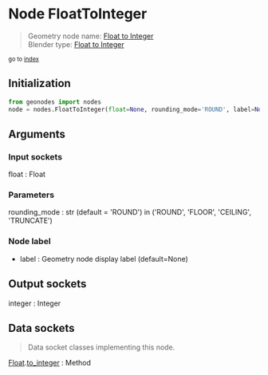 
# Node FloatToInteger

> Geometry node name: [Float to Integer](https://docs.blender.org/manual/en/latest/modeling/geometry_nodes/material/float_to_integer.html)<br>
  Blender type: [Float to Integer](https://docs.blender.org/api/current/bpy.types.FunctionNodeFloatToInt.html)
  
<sub>go to [index](/docs/index.md)</sub>

## Initialization

```python
from geonodes import nodes
node = nodes.FloatToInteger(float=None, rounding_mode='ROUND', label=None)
```



## Arguments


### Input sockets

float : Float

### Parameters

rounding_mode : str (default = 'ROUND') in ('ROUND', 'FLOOR', 'CEILING', 'TRUNCATE')

### Node label

- label : Geometry node display label (default=None)

## Output sockets

integer : Integer

## Data sockets

> Data socket classes implementing this node.
  
[Float](/docs/sockets/Float.md).[to_integer](/docs/sockets/Float.md#to_integer) : Method

